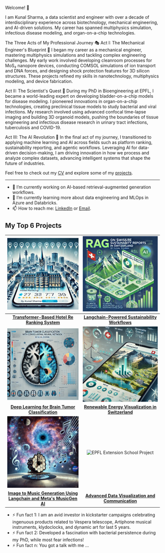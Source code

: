 Welcome! 🚀

I am Kunal Sharma, a data scientist and engineer with over a decade of interdisciplinary experience across biotechnology, mechanical engineering, and AI-driven solutions. My career has spanned multiphysics simulation, infectious disease modeling, and organ-on-a-chip technologies.

The Three Acts of My Professional Journey 🎭
Act I: The Mechanical Engineer's Blueprint 🔧
I began my career as a mechanical engineer, mastering multiphysics simulations and tackling complex engineering challenges. My early work involved developing cleanroom processes for MoS₂ nanopore devices, conducting COMSOL simulations of ion transport and DNA forces, and designing shock protection features for 3D silicon structures. These projects refined my skills in nanotechnology, multiphysics modeling, and device fabrication.

Act II: The Scientist's Quest 🧬
During my PhD in Bioengineering at EPFL, I became a world-leading expert on developing bladder-on-a-chip models for disease modeling. I pioneered innovations in organ-on-a-chip technologies, creating preclinical tissue models to study bacterial and viral infections. My research involved using advanced confocal time-lapse imaging and building 3D organoid models, pushing the boundaries of tissue engineering and infectious disease research in urinary tract infections, tuberculosis and COVID-19.

Act III: The AI Revolution 🤖
In the final act of my journey, I transitioned to applying machine learning and AI across fields such as platform ranking, sustainability reporting, and agentic workflows. Leveraging AI for data-driven decision-making, I am driving innovation in how we process and analyze complex datasets, advancing intelligent systems that shape the future of industries.

Feel free to check out my [CV](link-to-CV) and explore some of my [projects](https://github.com/kusharma?tab=repositories).

---

- 🔭 I’m currently working on AI-based retrieval-augmented generation workflows.
- 🌱 I’m currently learning more about data engineering and MLOps in Azure and Databricks.
- 📫 How to reach me: [LinkedIn](https://www.linkedin.com/in/drkunalsharma/) or [Email](mailto:kunal.nit90@gmail.com).

## My Top 6 Projects

| ![Expedia-RecTour-Ranking](https://github.com/kusharma/Expedia-RecTour-Ranking/blob/main/Expedia_KuSharma_DALLE.png) | ![RAG-Sustainability](https://github.com/kusharma/RAG-Sustainability/blob/main/RAG_SwissRe_DALLE.png) |
|:---------:|:---------:|
| [**Transformer-Based Hotel Re Ranking System**](https://github.com/kusharma/Expedia-RecTour-Ranking) | [**Langchain-Powered Sustainability Workflows**](https://github.com/kusharma/RAG-Sustainability) |
| ![brain-tumour-classification](https://github.com/kusharma/brain-tumour-classification/blob/main/BrainTumourCNN.png) | ![streamlit-app](https://github.com/kusharma/streamlit-app/blob/main/Streamlit_RenEnergy_Dalle2.png) |
| [**Deep Learning for Brain Tumor Classification**](https://github.com/kusharma/brain-tumour-classification) | [**Renewable Energy Visualization in Switzerland**](https://github.com/kusharma/streamlit-app) |
| ![symphony-of-nebula](https://github.com/kusharma/symphony-of-nebula/blob/main/JWT_Symphony.png) | ![EPFL Extension School Project](https://github.com/kusharma/epfl-extension-school-project-adsv-c2/blob/main/EPFL_R_DALLE.png) |
| [**Image to Music Generation Using Langchain and Meta's MusicGen AI**](https://github.com/kusharma/symphony-of-nebula) | [**Advanced Data Visualization and Communication**](https://github.com/kusharma/epfl-extension-school-project) |

* ⚡ Fun fact 1: I am an avid investor in kickstarter campaigns celebrating ingenuous products related to Vespera telescope, Artiphone musical instruments, klydoclocks, and dynamic art for last 5 years.
* ⚡ Fun fact 2: Developed a fascination with bacterial persistence during my PhD, while most fear infections!
* ⚡ Fun fact n: You got a talk with me ...




